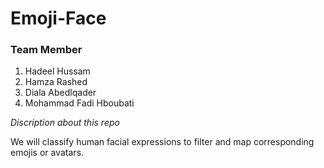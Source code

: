 # Emoji-Face

### Team Member 

1. Hadeel Hussam
2. Hamza Rashed
3. Diala Abedlqader 
4. Mohammad  Fadi Hboubati

*Discription about  this repo*

We will classify human facial expressions to filter and map corresponding emojis or avatars.

